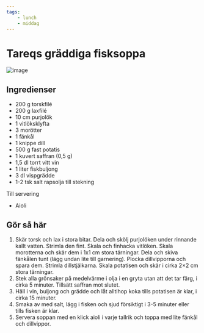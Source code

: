```yaml
---
tags:
    - lunch
    - middag
---
```

# Tareqs gräddiga fisksoppa

![image](/img/fisk/tareqs-gräddiga-fisksoppa.jpg)

## Ingredienser

- 200 g torskfilé
- 200 g laxfilé
- 10 cm purjolök
- 1 vitlöksklyfta
- 3 morötter
- 1 fänkål
- 1 knippe dill
- 500 g fast potatis
- 1 kuvert saffran (0,5 g)
- 1,5 dl torrt vitt vin
- 1 liter fiskbuljong
- 3 dl vispgrädde
- 1-2 tsk salt rapsolja till stekning

Till servering

- Aioli

## Gör så här

1. Skär torsk och lax i stora bitar. Dela och skölj purjolöken under rinnande kallt vatten. Strimla den fint. Skala och finhacka vitlöken. Skala morotterna och skär dem i 1x1 cm stora tärningar. Dela och skiva fänkålen tunt (lägg undan lite till garnering). Plocka dillvipporna och spara dem. Strimla dillstjälkarna. Skala potatisen och skär i cirka 2×2 cm stora tärningar.
2. Stek alla grönsaker på medelvärme i olja i en gryta utan att det tar färg, i cirka 5 minuter. Tillsätt saffran mot slutet.
3. Häll i vin, buljong och grädde och låt alltihop koka tills potatisen är klar, i cirka 15 minuter.
4. Smaka av med salt, lägg i fisken och sjud försiktigt i 3-5 minuter eller tills fisken är klar.
5. Servera soppan med en klick aioli i varje tallrik och toppa med lite fänkål och dillvippor.
